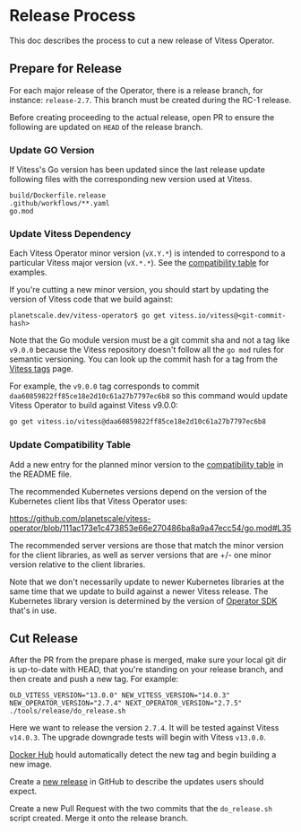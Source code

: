 # Release Process

This doc describes the process to cut a new release of Vitess Operator.

## Prepare for Release

For each major release of the Operator, there is a release branch, for instance: `release-2.7`.
This branch must be created during the RC-1 release.

Before creating proceeding to the actual release, open PR to ensure the following are updated on `HEAD` of the release branch.

### Update GO Version

If Vitess's Go version has been updated since the last release update following files with the corresponding new version used at Vitess.

```console
build/Dockerfile.release
.github/workflows/**.yaml
go.mod
```

### Update Vitess Dependency

Each Vitess Operator minor version (`vX.Y.*`) is intended to correspond to a
particular Vitess major version (`vX.*.*`).
See the [compatibility table](https://github.com/planetscale/vitess-operator#compatibility)
for examples.

If you're cutting a new minor version, you should start by updating the version
of Vitess code that we build against:

```console
planetscale.dev/vitess-operator$ go get vitess.io/vitess@<git-commit-hash>
```

Note that the Go module version must be a git commit sha and not a tag like
`v9.0.0` because the Vitess repository doesn't follow all the `go mod` rules for
semantic versioning. You can look up the commit hash for a tag from the
[Vitess tags](https://github.com/vitessio/vitess/tags) page.

For example, the `v9.0.0` tag corresponds to commit `daa60859822ff85ce18e2d10c61a27b7797ec6b8`
so this command would update Vitess Operator to build against Vitess v9.0.0:

```sh
go get vitess.io/vitess@daa60859822ff85ce18e2d10c61a27b7797ec6b8
```

### Update Compatibility Table

Add a new entry for the planned minor version to the [compatibility table](https://github.com/planetscale/vitess-operator/blob/main/README.md#compatibility)
in the README file.

The recommended Kubernetes versions depend on the version of the Kubernetes
client libs that Vitess Operator uses:

https://github.com/planetscale/vitess-operator/blob/111ac173e1c473853e66e270486ba8a9a47ecc54/go.mod#L35

The recommended server versions are those that match the minor version for the
client libraries, as well as server versions that are +/- one minor version
relative to the client libraries.

Note that we don't necessarily update to newer Kubernetes libraries at the same
time that we update to build against a newer Vitess release.
The Kubernetes library version is determined by the version of [Operator SDK](https://github.com/operator-framework/operator-sdk)
that's in use.

## Cut Release

After the PR from the prepare phase is merged, make sure your local git dir is
up-to-date with HEAD, that you're standing on your release branch, and then create and push a new tag. For example:

```
OLD_VITESS_VERSION="13.0.0" NEW_VITESS_VERSION="14.0.3" NEW_OPERATOR_VERSION="2.7.4" NEXT_OPERATOR_VERSION="2.7.5" ./tools/release/do_release.sh 
```

Here we want to release the version `2.7.4`. It will be tested against Vitess `v14.0.3`. The upgrade downgrade tests will begin with Vitess `v13.0.0`.

[Docker Hub](https://hub.docker.com/repository/docker/planetscale/vitess-operator)
hould automatically detect the new tag and begin building a new image.

Create a [new release](https://github.com/planetscale/vitess-operator/releases/new)
in GitHub to describe the updates users should expect.

Create a new Pull Request with the two commits that the `do_release.sh` script created. Merge it onto the release branch.
